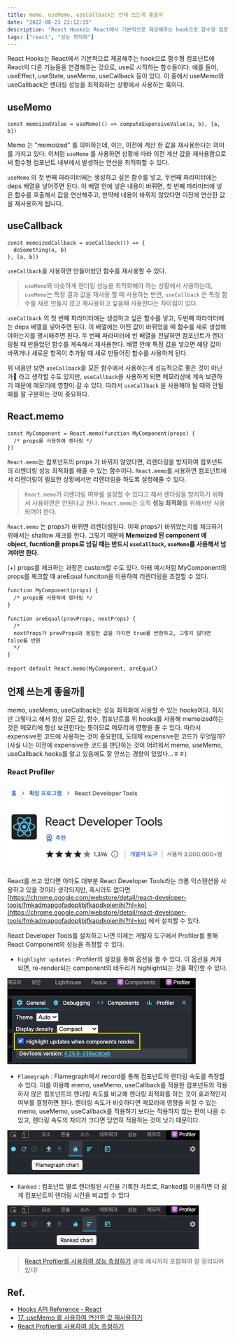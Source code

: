 ```yaml
---
title: memo, useMemo, useCallback는 언제 쓰는게 좋을까
date: "2022-08-23 21:12:35"
description: "React Hooks는 React에서 기본적으로 제공해주는 hook으로 함수형 컴포넌트에 React의 다른 기능들을 연결해주는 것으로, use로 시작하는 함수들이다. 예를 들어, useEffect, useState, useMemo, useCallback 등이 있다. 이 중에서 useMemo와 useCallback은 렌더링 성능을 최적화하는 상황에서 사용하는 훅이다..."
tags: ["react", "성능 최적화"]
---
```


React Hooks는 React에서 기본적으로 제공해주는 hook으로 함수형 컴포넌트에 React의 다른 기능들을 연결해주는 것으로, use로 시작하는 함수들이다. 예를 들어, useEffect, useState, useMemo, useCallback 등이 있다. 이 중에서 useMemo와 useCallback은 렌더링 성능을 최적화하는 상황에서 사용하는 훅이다.

## useMemo

```tsx
const memoizedValue = useMemo(() => computeExpensiveValue(a, b), [a, b])
```

Memo 는 "memoized" 를 의미하는데, 이는, 이전에 계산 한 값을 재사용한다는 의미를 가지고 있다. 이처럼 `useMemo` 를 사용하면 상황에 따라 이전 계산 값을 재사용함으로써 함수형 컴포넌트 내부에서 발생하는 연산을 최적화할 수 있다.

`useMemo` 의 첫 번째 파라미터에는 생성하고 싶은 함수를 넣고, 두번째 파라미터에는 deps 배열을 넣어주면 된다. 이 배열 안에 넣은 내용이 바뀌면, 첫 번째 파라미터에 넣은 함수를 호출해서 값을 연산해주고, 만약에 내용이 바뀌지 않았다면 이전에 연산한 값을 재사용하게 됩니다.

## useCallback

```tsx
const memoizedCallback = useCallback(() => {
  doSomething(a, b)
}, [a, b])
```

`useCallback`을 사용하면 만들어놨던 함수를 재사용할 수 있다.

> `useMemo`와 비슷하게 렌더링 성능을 최적화해야 하는 상황에서 사용하는데, `useMemo`는 특정 결과 값을 재사용 할 때 사용하는 반면, `useCallback` 은 특정 함수를 새로 만들지 않고 재사용하고 싶을때 사용한다는 차이점이 있다.

`useCallback` 의 첫 번째 파라미터에는 생성하고 싶은 함수를 넣고, 두번째 파라미터에는 deps 배열을 넣어주면 된다. 이 배열에는 어떤 값이 바뀌었을 때 함수를 새로 생성해야하는지를 명시해주면 된다. 두 번째 파라미터에 빈 배열을 전달하면 컴포넌트가 렌더링될 때 만들었던 함수를 계속해서 재사용한다. 배열 안에 특정 값을 넣으면 해당 값이 바뀌거나 새로운 항목이 추가될 때 새로 만들어진 함수를 사용하게 된다.

위 내용만 보면 `useCallback`을 모든 함수에서 사용하는게 성능적으로 좋은 것이 아닌가🤔 라고 생각할 수도 있지만, `useCallback`을 사용하게 되면 메모리상에 계속 보관하기 때문에 메모리에 영향이 갈 수 있다. 따라서 `useCallback` 을 사용해야 될 때와 안될 때를 잘 구분하는 것이 중요하다.

## React.memo

```tsx
const MyComponent = React.memo(function MyComponent(props) {
  /* props를 사용하여 렌더링 */
})
```

`React.memo`는 컴포넌트의 props 가 바뀌지 않았다면, 리렌더링을 방지하여 컴포넌트의 리렌더링 성능 최적화를 해줄 수 있는 함수이다. `React.memo`를 사용하면 컴포넌트에서 리렌더링이 필요한 상황에서만 리렌더링을 하도록 설정해줄 수 있다.

> `React.memo`가 리렌더링 여부를 설정할 수 있다고 해서 렌더링을 방지하기 위해서 사용하면은 안된다고 한다. `React.memo`는 오직 **성능 최적화**를 위해서만 사용되어야 한다.

`React.memo` 는 props가 바뀌면 리렌더링된다. 이때 props가 바뀌었는지를 체크하기 위해서는 shallow 체크를 한다. 그렇기 때문에 **Memoized 된 component 에 object, fucntion을 props로 넘길 때는 반드시 `useCallback`, `useMemo`를 사용해서 넘겨야만 한다.**

(+) props를 체크하는 과정은 custom할 수도 있다. 아래 예시처럼 MyComponent의 props를 체크할 때 areEqual funciton을 이용하여 리렌더링을 조절할 수 있다.

```tsx
function MyComponent(props) {
  /* props를 사용하여 렌더링 */
}

function areEqual(prevProps, nextProps) {
  /*
  nextProps가 prevProps와 동일한 값을 가지면 true를 반환하고, 그렇지 않다면 false를 반환
  */
}

export default React.memo(MyComponent, areEqual)
```

## 언제 쓰는게 좋을까🤔

memo, useMemo, useCallback는 성능 최적화에 사용할 수 있는 hooks이다. 하지만 그렇다고 해서 항상 모든 값, 함수, 컴포넌트를 위 hooks를 사용해 memoized하는 것은 메모리에 항상 보관한다는 뜻이므로 메모리에 영향을 줄 수 있다. 따라서 expensive한 코드에 사용하는 것이 중요한데, 도대체 expensive한 코드가 무엇일까?
(사실 나는 이전에 expensive한 코드를 판단하는 것이 어려워서 memo, useMemo, useCallback hooks를 알고 있음에도 잘 안쓰는 경향이 있었다…ㅎㅎ)

### React Profiler

![performance-optimization-with-hooks1](./images/performance-optimization-with-hooks.png)

React를 쓰고 있다면 아마도 대부분 React Developer Tools라는 크롬 익스텐션을 사용하고 있을 것이라 생각되지만, 혹시라도 없다면 [https://chrome.google.com/webstore/detail/react-developer-tools/fmkadmapgofadopljbjfkapdkoienihi?hl=ko](https://chrome.google.com/webstore/detail/react-developer-tools/fmkadmapgofadopljbjfkapdkoienihi?hl=ko) 에서 설치할 수 있다.

React Developer Tools를 설치하고 나면 이제는 개발자 도구에서 Profiler를 통해 React Component의 성능을 측정할 수 있다.

- `highlight updates` : Profiler의 설정을 통해 <Highlight updates when components render.> 옵션을 켤 수 있다. 이 옵션을 켜게 되면, re-render되는 component의 테두리가 highlight되는 것을 확인할 수 있다.

![performance-optimization-with-hooks2](./images/performance-optimization-with-hooks2.png)

- `Flamegraph` : Flamegraph에서 record를 통해 컴포넌트의 렌더링 속도를 측정할 수 있다. 이를 이용해 memo, useMemo, useCallback를 적용한 컴포넌트와 적용하지 않은 컴포넌트의 렌더링 속도를 비교해 렌더링 최적화를 하는 것이 효과적인지 여부를 결정하면 된다. 렌더링 속도가 비슷하다면 메모리에 영향을 미칠 수 있는 memo, useMemo, useCallback를 적용하기 보다는 적용하지 않는 편이 나을 수 있고, 렌더링 속도의 차이가 크다면 당연히 적용하는 것이 낫기 때문이다.

![performance-optimization-with-hooks3](./images/performance-optimization-with-hooks3.png)

- `Ranked` : 컴포넌트 별로 렌더링된 시간을 기록한 차트로, Ranked를 이용하면 더 쉽게 컴포넌트의 렌더링 시간을 비교할 수 있다

![performance-optimization-with-hooks4](./images/performance-optimization-with-hooks4.png)

> [React Profiler를 사용하여 성능 측정하기](https://medium.com/wantedjobs/react-profiler%EB%A5%BC-%EC%82%AC%EC%9A%A9%ED%95%98%EC%97%AC-%EC%84%B1%EB%8A%A5-%EC%B8%A1%EC%A0%95%ED%95%98%EA%B8%B0-5981dfb3d934) 글에 예시까지 포함하여 잘 정리되어 있다!

## Ref.

- [Hooks API Reference - React](https://ko.reactjs.org/docs/hooks-reference.html)
- [17. useMemo 를 사용하여 연산한 값 재사용하기](https://react.vlpt.us/basic/17-useMemo.html)
- [React Profiler를 사용하여 성능 측정하기](https://medium.com/wantedjobs/react-profiler%EB%A5%BC-%EC%82%AC%EC%9A%A9%ED%95%98%EC%97%AC-%EC%84%B1%EB%8A%A5-%EC%B8%A1%EC%A0%95%ED%95%98%EA%B8%B0-5981dfb3d934)
